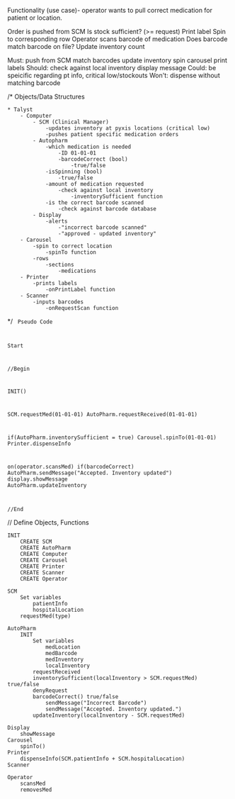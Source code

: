 Functionality (use case)- operator wants to pull correct medication for patient or location.

Order is pushed from SCM
Is stock sufficient? (>= request)
Print label
Spin to corresponding row
Operator scans barcode of medication
Does barcode match barcode on file?
Update inventory count

Must: 
    push from SCM 
    match barcodes
    update inventory
    spin carousel
    print labels
Should:
    check against local inventory
    display message
Could:
    be speicific regarding pt info, critical low/stockouts
Won't:
    dispense without matching barcode


/*
Objects/Data Structures

    * Talyst
        - Computer
            - SCM (Clinical Manager)
                -updates inventory at pyxis locations (critical low)
                -pushes patient specific medication orders
            - Autopharm
                -which medication is needed
                    -ID 01-01-01
                    -barcodeCorrect (bool)
                        -true/false
                -isSpinning (bool)
                    -true/false
                -amount of medication requested
                    -check against local inventory
                        -inventorySufficient function
                -is the correct barcode scanned
                    -check against barcode database
            - Display
                -alerts
                    -"incorrect barcode scanned"
                    -"approved - updated inventory"
        - Carousel
            -spin to correct location
                -spinTo function
            -rows
                -sections
                    -medications
        - Printer
            -prints labels
                -onPrintLabel function
        - Scanner
            -inputs barcodes
                -onRequestScan function
*/
<code>
Pseudo Code

Start

//Begin

INIT()

SCM.requestMed(01-01-01)
AutoPharm.requestReceived(01-01-01)


if(AutoPharm.inventorySufficient = true)
    Carousel.spinTo(01-01-01)
    Printer.dispenseInfo
    
on(operator.scansMed)
    if(barcodeCorrect)
        AutoPharm.sendMessage("Accepted. Inventory updated")
        display.showMessage
        AutoPharm.updateInventory

//End
</code>


// Define Objects, Functions

    INIT
        CREATE SCM
        CREATE AutoPharm
        CREATE Computer
        CREATE Carousel
        CREATE Printer
        CREATE Scanner
        CREATE Operator

    SCM
        Set variables
            patientInfo
            hospitalLocation
        requestMed(type)

    AutoPharm
        INIT    
            Set variables
                medLocation
                medBarcode
                medInventory
                localInventory
            requestReceived
            inventorySufficient(localInventory > SCM.requestMed) true/false
            denyRequest
            barcodeCorrect() true/false
                sendMessage("Incorrect Barcode")
                sendMessage("Accepted. Inventory updated.")
            updateInventory(localInventory - SCM.requestMed)

    Display
        showMessage
    Carousel
        spinTo()
    Printer
        dispenseInfo(SCM.patientInfo + SCM.hospitalLocation)
    Scanner

    Operator
        scansMed
        removesMed


